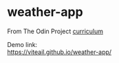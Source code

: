 # weather-app  
  
From The Odin Project <a href="https://www.theodinproject.com/lessons/node-path-javascript-weather-app">curriculum</a>  
  
Demo link:  
https://viteail.github.io/weather-app/
